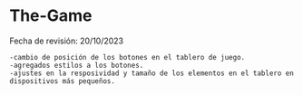 # The-Game
Fecha de revisión: 20/10/2023

    -cambio de posición de los botones en el tablero de juego.
    -agregados estilos a los botones.
    -ajustes en la resposividad y tamaño de los elementos en el tablero en dispositivos más pequeños.